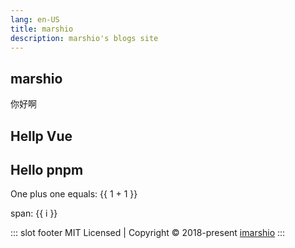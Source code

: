 ```yaml
---
lang: en-US
title: marshio
description: marshio's blogs site
---
```


## marshio

你好啊

## Hellp Vue

## Hello pnpm

One plus one equals: {{ 1 + 1 }}

<span v-for="i in 3"> span: {{ i }} </span>

::: slot footer
MIT Licensed | Copyright © 2018-present [imarshio](https://github.com/imarshio)
:::
